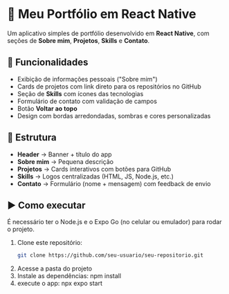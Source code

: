 # 📱 Meu Portfólio em React Native

Um aplicativo simples de portfólio desenvolvido em **React Native**, com seções de **Sobre mim**, **Projetos**, **Skills** e **Contato**.  

## 🚀 Funcionalidades
- Exibição de informações pessoais ("Sobre mim")
- Cards de projetos com link direto para os repositórios no GitHub
- Seção de **Skills** com ícones das tecnologias
- Formulário de contato com validação de campos
- Botão **Voltar ao topo**
- Design com bordas arredondadas, sombras e cores personalizadas

## 📂 Estrutura
- **Header** → Banner + título do app  
- **Sobre mim** → Pequena descrição  
- **Projetos** → Cards interativos com botões para GitHub  
- **Skills** → Logos centralizadas (HTML, JS, Node.js, etc.)  
- **Contato** → Formulário (nome + mensagem) com feedback de envio  

## ▶️ Como executar
É necessário ter o Node.js e o Expo Go (no celular ou emulador) para rodar o projeto.

1. Clone este repositório:
   ```bash
   git clone https://github.com/seu-usuario/seu-repositorio.git

2. Acesse a pasta do projeto
3. Instale as dependências: npm install
4. execute o app: npx expo start
   
